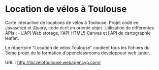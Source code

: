# Location de vélos à Toulouse

Carte interactive de locations de vélos à Toulouse.
Projet codé en Javascript et jQuery, code écrit en orienté objet.
Utilisation de différentes APIs : - L'API Web storage, l'API HTML5 Canvas et l'API de cartographie leaflet.

Le répertoire "Location de velos Toulouse" contient tous les fichiers du 3ème projet de la formation d'openclassrooms devéloppeur web junior.

URL : http://locvelotoulouse.webagencyp.com/
